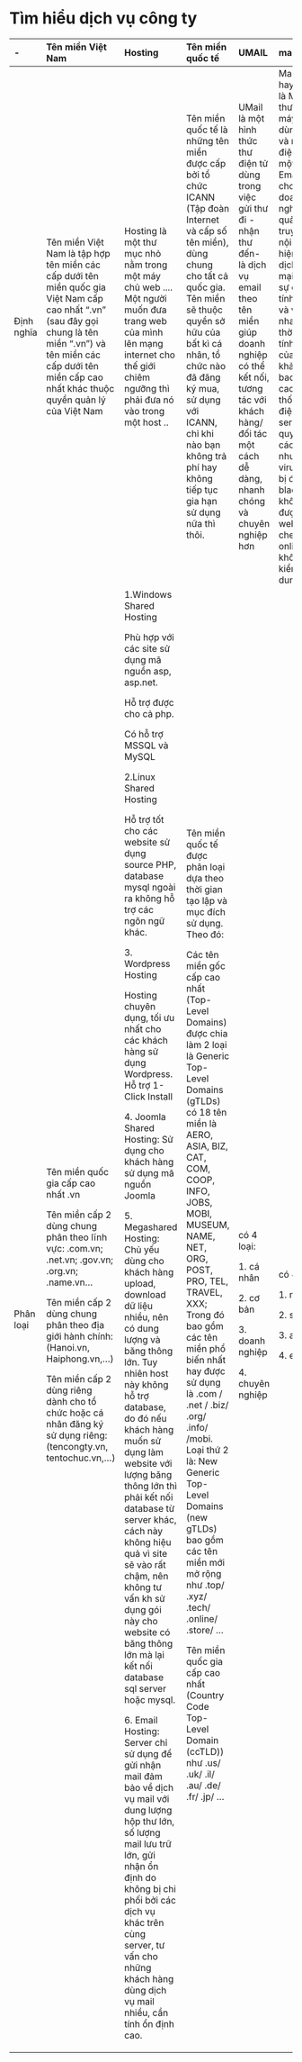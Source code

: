 # Tìm hiểu dịch vụ công ty

| - | Tên miền Việt Nam | Hosting | Tên miền quốc tế | UMAIL | mail server | email Gsuite | SSL Certificate |
| :- | :- | :- | :- | :- | :- | :- | :- |
| Định nghĩa | Tên miền Việt Nam là tập hợp tên miền các cấp dưới tên miền quốc gia Việt Nam cấp cao nhất “.vn” (sau đây gọi chung là tên miền “.vn”) và tên miền các cấp dưới tên miền cấp cao nhất khác thuộc quyền quản lý của Việt Nam | Hosting là một thư mục nhỏ nằm trong một máy chủ web .... Một người muốn đưa trang web của mình lên mạng internet cho thế giới chiêm ngưỡng thì phải đưa nó vào trong một host .. | Tên miền quốc tế là những tên miền được cấp bởi tổ chức ICANN (Tập đoàn Internet và cấp số tên miền), dùng chung cho tất cả quốc gia. Tên miền sẽ thuộc quyền sở hữu của bất kì cá nhân, tổ chức nào đã đăng ký mua, sử dụng với ICANN, chỉ khi nào bạn không trả phí hay không tiếp tục gia hạn sử dụng nữa thì thôi. | UMail là một hình thức thư điện tử dùng trong việc gửi thư đi - nhận thư đến- là dịch vụ email theo tên miền giúp doanh nghiệp có thể kết nối, tương tác với khách hàng/ đối tác một cách dễ dàng, nhanh chóng và chuyên nghiệp hơn | Mail Server – hay còn gọi là Máy chủ thư điện tử là máy chủ dùng để gửi và nhận thư điện tử, là một giải pháp Email dành cho các doanh nghiệp để quản lý và truyền thông nội bộ, thực hiện các giao dịch thương mại yêu cầu sự ổn định, tính liên tục và với tốc độ nhanh, đồng thời đảm bảo tính an toàn của dữ liệu, khả năng backup cao….\Hệ thống thư điện tử Email server sẽ giải quyết được các vấn đề như mail bị virus, spam, bị đưa vào blacklist, không check được webmail, check online/offline, không thể kiểm soát nội dung… | Gsuite là một bộ ứng dụng bao gồm các công cụ và phần mềm trên nền tảng điện toán đám mây, được phát triển bởi Google, nhằm mang tới cho doanh nghiệp giải pháp tổng thể để tăng năng suất các công việc văn phòng | Giao thức bảo mật – SSL: là viết tắt của từ Secure Sockets Layer. Đây là một tiêu chuẩn an ninh công nghệ toàn cầu tạo ra một liên kết được mã hóa giữa máy chủ web/dịch vụ và trình duyệt/ứng dụng. Liên kết này đảm bảo tất cả các dữ liệu trao đổi giữa máy chủ web/dịch vụ và trình duyệt/ứng dụng luôn được bảo mật và an toàn. |
| Phân loại | Tên miền quốc gia cấp cao nhất .vn<p>Tên miền cấp 2 dùng chung phân theo lĩnh vực: .com.vn; .net.vn; .gov.vn; .org.vn; .name.vn… <p> Tên miền cấp 2 dùng chung phân theo địa giới hành chính: (Hanoi.vn,  Haiphong.vn,…) <p> Tên miền cấp 2 dùng riêng dành cho tổ chức hoặc cá nhân đăng ký sử dụng riêng: (tencongty.vn, tentochuc.vn,…)| 1.Windows Shared Hosting<p>Phù hợp với các site sử dụng mã nguồn asp, asp.net.<p>Hỗ trợ được cho cả php.<p>Có hỗ trợ MSSQL và MySQL<p>2.Linux Shared Hosting<p>Hỗ trợ tốt cho các website sử dụng source PHP, database mysql ngoài ra không hỗ trợ các ngôn ngữ khác.<p>3. Wordpress Hosting<p>Hosting chuyên dụng, tối ưu nhất cho các khách hàng sử dụng Wordpress. Hỗ trợ 1-Click Install<p>4. Joomla Shared Hosting: Sử dụng cho khách hàng sử dụng mã nguồn Joomla<p>5. Megashared Hosting: Chủ yếu dùng cho khách hàng upload, download dữ liệu nhiều, nên có dung lượng và băng thông lớn. Tuy nhiên host này không hỗ trợ database, do đó nếu khách hàng muốn sử dụng làm website với lượng băng thông lớn thì phải kết nối database từ server khác, cách này không hiệu quả vì site sẽ vào rất chậm, nên không tư vấn kh sử dụng gói này cho website có băng thông lớn mà lại kết nối database sql server hoặc mysql.<p>6. Email Hosting: Server chỉ sử dụng để gửi nhận mail đảm bảo về dịch vụ mail với dung lượng hộp thư lớn, số lượng mail lưu trữ lớn, gửi nhận ổn định do không bị chi phối bởi các dịch vụ khác trên cùng server, tư vấn cho những khách hàng dùng dịch vụ mail nhiều, cần tính ổn định cao.|Tên miền quốc tế được phân loại dựa theo thời gian tạo lập và mục đích sử dụng. Theo đó:<p>Các tên miền gốc cấp cao nhất (Top-Level Domains) được chia làm 2 loại là Generic Top-Level Domains (gTLDs) có 18 tên miền là AERO, ASIA, BIZ, CAT, COM, COOP, INFO, JOBS, MOBI, MUSEUM, NAME, NET, ORG, POST, PRO, TEL, TRAVEL, XXX; Trong đó bao gồm các tên miền phổ biến nhất hay được sử dụng là .com / .net / .biz/ .org/ .info/  /mobi. Loại thứ 2 là: New Generic Top-Level Domains (new gTLDs) bao gồm các tên miền mới mở rộng như .top/ .xyz/ .tech/ .online/ .store/ …<p>Tên miền quốc gia cấp cao nhất (Country Code Top-Level Domain (ccTLD)) như .us/ .uk/ .il/ .au/ .de/ .fr/ .jp/ …|có 4 loại:<p>1. cá nhân<p>2. cơ bản<p>3. doanh nghiệp<p>4. chuyên nghiệp|có 4 loại:<p>1. mini<p>2. starter<p>3. advanced<p>4. extremer|có 3 loại:<p>1. basic<p>2. business<p>3. enterprise|1. Domain Validation (DV SSL)<p>2. Organization Validation (OV SSL)<p>3. Extended Validation (EV SSL)<p>4. Subject Alternative Names (SANs SSL)<p>5. Wildcard SSL Certificate (Wildcard SSL)|
